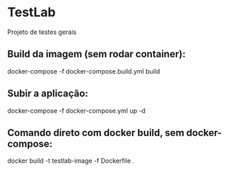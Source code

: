 # TestLab
Projeto de testes gerais

## Build da imagem (sem rodar container):
docker-compose -f docker-compose.build.yml build

## Subir a aplicação:
docker-compose -f docker-compose.yml up -d

## Comando direto com docker build, sem docker-compose:
docker build -t testlab-image -f Dockerfile .